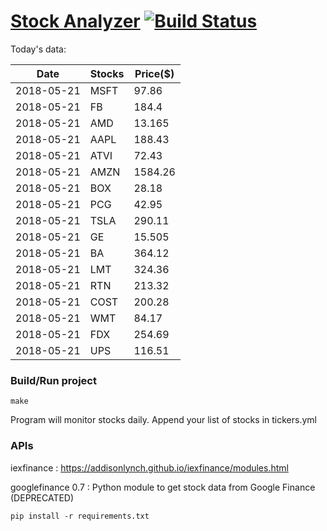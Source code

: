 # [Stock Analyzer](https://ogoyal.github.io/StockAnalyzer/) [![Build Status](https://travis-ci.org/ogoyal/StockAnalyzer.svg?branch=master)](https://travis-ci.org/ogoyal/StockAnalyzer)

Today's data:

| Date| Stocks| Price($) | 
| --- | --- | ---  | 
| 2018-05-21| MSFT| 97.86 | 
| 2018-05-21| FB| 184.4 | 
| 2018-05-21| AMD| 13.165 | 
| 2018-05-21| AAPL| 188.43 | 
| 2018-05-21| ATVI| 72.43 | 
| 2018-05-21| AMZN| 1584.26 | 
| 2018-05-21| BOX| 28.18 | 
| 2018-05-21| PCG| 42.95 | 
| 2018-05-21| TSLA| 290.11 | 
| 2018-05-21| GE| 15.505 | 
| 2018-05-21| BA| 364.12 | 
| 2018-05-21| LMT| 324.36 | 
| 2018-05-21| RTN| 213.32 | 
| 2018-05-21| COST| 200.28 | 
| 2018-05-21| WMT| 84.17 | 
| 2018-05-21| FDX| 254.69 | 
| 2018-05-21| UPS| 116.51 | 

### Build/Run project

```
make
```

Program will monitor stocks daily. Append your list of stocks in tickers.yml

### APIs
iexfinance : https://addisonlynch.github.io/iexfinance/modules.html

googlefinance 0.7 : Python module to get stock data from Google Finance (DEPRECATED)

```
pip install -r requirements.txt
```
